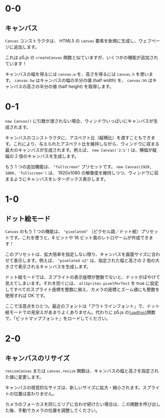 # 0-0

## キャンバス

`Canvas` コンストラクタは、 HTML5 の `canvas` 要素を新規に生成し、ウェブページに追加します。

これは p5.js の `createCanvas` 関数と似ていますが、いくつかの機能が追加されています！

キャンバスの幅を得るには `canvas.w` を、高さを得るには `canvas.h` を使います。 `canvas.hw` はキャンバスの幅の半分の値 (half width) を、 `canvas.hh` はキャンバスの高さの半分の値 (half height) を取得します。

# 0-1

`new Canvas()` に引数が渡されない場合、ウィンドウいっぱいにキャンバスが生成されます。

キャンバスのコンストラクタに、アスペクト比（縦横比）を渡すこともできます。これにより、与えられたアスペクト比を維持しながら、ウィンドウに収まる最大のキャンバスが生成されます。例えば、 `new Canvas('2:1')` は、横幅が縦幅の 2 倍のキャンバスを生成します。

もう 1 つの追加機能は、 `"fullscreen"` プリセットです。 `new Canvas(1920, 1080, 'fullscreen')` は、 1920x1080 の解像度を維持しつつ、ウィンドウに収まるようにキャンバスをレターボックス表示します。

# 1-0

## ドット絵モード

`Canvas` のもう 1 つの機能は、 `"pixelated"` （ピクセル調／ドット絵）プリセットです。これを使うと、8 ビットや 16 ビット風のレトロゲームが作成できます！

このプリセットは、拡大倍率を指定しない限り、キャンバスを画面サイズに合わせて表示します。例えば、 `"pixelated x2"` は、指定された幅と高さの 2 倍の大きさで表示されるキャンバスを生成します。

ドット絵モードでは、スプライトの表示座標が整数でないと、ドットがぼやけて見えてしまいます。それを防ぐには、 `allSprites.pixelPerfect` を true に設定してすべてのスプライト座標を整数に揃え、カメラの座標とズーム値にも整数を使用すれば OK です。

ここで注意点をひとつ。最近のフォントは「アウトラインフォント」で、ドット絵モードでの見栄えがあまりよくありません。代わりに p5.js の[`loadFont`](https://p5js.org/reference/p5/loadFont)関数で、「ビットマップフォント」をロードしてください。

# 2-0

## キャンバスのリサイズ

`resizeCanvas` または `canvas.resize` 関数は、キャンバスの幅と高さを指定された値に変更します。

キャンバスの視覚的なサイズは、新しいサイズに拡大・縮小されます。スプライトの位置は変わりません。

カメラのフォーカスを同じエリアに合わせ続けたい場合は、この関数を呼び出した後、手動でカメラの位置を調整してください。
